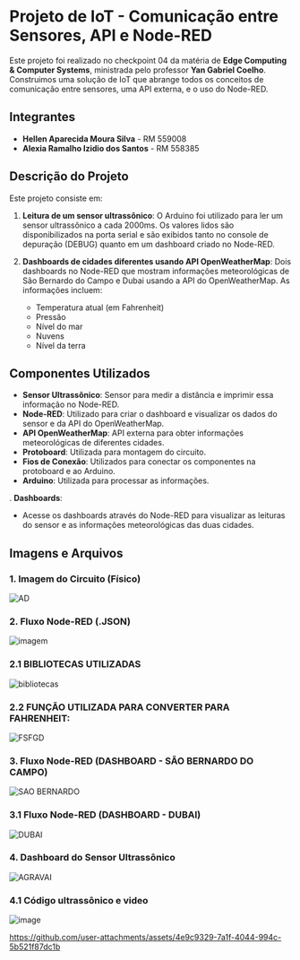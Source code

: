 # Projeto de IoT - Comunicação entre Sensores, API e Node-RED

Este projeto foi realizado no checkpoint 04 da matéria de **Edge Computing & Computer Systems**, ministrada pelo professor **Yan Gabriel Coelho**.
Construimos uma solução de IoT que abrange todos os conceitos de comunicação entre sensores, uma API externa, e o uso do Node-RED. 

## Integrantes

- **Hellen Aparecida Moura Silva** - RM 559008
- **Alexia Ramalho Izidio dos Santos** - RM 558385

## Descrição do Projeto

Este projeto consiste em:
1. **Leitura de um sensor ultrassônico**: O Arduino foi utilizado para ler um sensor ultrassônico a cada 2000ms. Os valores lidos são disponibilizados na porta serial e são exibidos tanto no console de depuração (DEBUG) quanto em um dashboard criado no Node-RED.
   
2. **Dashboards de cidades diferentes usando API OpenWeatherMap**: Dois dashboards no Node-RED que mostram informações meteorológicas de São Bernardo do Campo e Dubai usando a API do OpenWeatherMap. As informações incluem:
   - Temperatura atual (em Fahrenheit)
   - Pressão
   - Nível do mar
   - Nuvens
   - Nível da terra

## Componentes Utilizados

- **Sensor Ultrassônico**: Sensor para medir a distância e imprimir essa informação no Node-RED.
- **Node-RED**: Utilizado para criar o dashboard e visualizar os dados do sensor e da API do OpenWeatherMap.
- **API OpenWeatherMap**: API externa para obter informações meteorológicas de diferentes cidades.
- **Protoboard**: Utilizada para montagem do circuito.
- **Fios de Conexão**: Utilizados para conectar os componentes na protoboard e ao Arduino.
- **Arduino**: Utilizada para processar as informações.

. **Dashboards**:
   - Acesse os dashboards através do Node-RED para visualizar as leituras do sensor e as informações meteorológicas das duas cidades.

## Imagens e Arquivos

### 1. Imagem do Circuito (Físico)

![AD](https://github.com/user-attachments/assets/af1d4369-a9dc-4df2-a784-d93abb371ba5)

### 2. Fluxo Node-RED (.JSON)

![imagem](https://github.com/user-attachments/assets/de595fe5-99e7-4f71-8ec3-147d4893da31)

### 2.1 BIBLIOTECAS UTILIZADAS 
![bibliotecas](https://github.com/user-attachments/assets/dc859414-88c4-4fc1-9f80-6fa76d80f267)

### 2.2 FUNÇÃO UTILIZADA PARA CONVERTER PARA FAHRENHEIT:
![FSFGD](https://github.com/user-attachments/assets/7d592349-e333-42b0-9d58-870f49c9c68a)


### 3. Fluxo Node-RED (DASHBOARD - SÃO BERNARDO DO CAMPO)
![SAO BERNARDO](https://github.com/user-attachments/assets/767de49e-e82e-41f4-a247-f7cb6a13a010)

### 3.1 Fluxo Node-RED (DASHBOARD - DUBAI)
![DUBAI](https://github.com/user-attachments/assets/9b9a941f-17ff-4d31-8577-dc22231135a9)



### 4. Dashboard do Sensor Ultrassônico

![AGRAVAI](https://github.com/user-attachments/assets/9e62547d-c5b0-449d-adb6-6fb3376dd4ef)


### 4.1 Código ultrassônico e video


![image](https://github.com/user-attachments/assets/d830e8dd-5c8c-4279-9aa5-975da5a0823e)


https://github.com/user-attachments/assets/4e9c9329-7a1f-4044-994c-5b521f87dc1b


